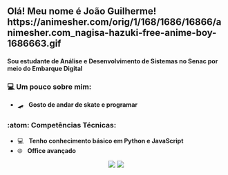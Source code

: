 <h2> Olá! Meu nome é <strong>João Guilherme!</strong> https://animesher.com/orig/1/168/1686/16866/animesher.com_nagisa-hazuki-free-anime-boy-1686663.gif

<h4>Sou estudante de Análise e Desenvolvimento de Sistemas no Senac por meio do Embarque Digital <h4>
      
  
<h3> 💻 Um pouco sobre mim:</h3> 
      
- 🛹 &nbsp; <strong>Gosto de andar de skate e programar</strong>  


<h3>:atom: Competências Técnicas: </h3>

- 💻 &nbsp; <strong>Tenho conhecimento básico em Python e JavaScript</strong>
- 🌐 &nbsp; <strong>Office avançado</strong>

<div align="center">

  <a href="#" alt="Gmail">
    <img src="https://thumbnail.imgbin.com/8/25/0/gmail-logo-gmail-logo-with-multicolor-design-VxbAVNCY_t.jpg=jgoliveiraqm@gmail.com"/></a>

  <a href="#" alt="Linkedin">
    <img src="https://img.shields.io/badge/-Linkedin-0e76a8?style=flat-square&logo=Linkedin&logoColor=white&link=https://www.linkedin.com/in/joaoguilhermeo/" /></a>

</div>
